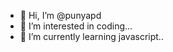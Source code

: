 - 👋 Hi, I’m @punyapd
- 👀 I’m interested in coding...
- 🌱 I’m currently learning javascript..


<!---
punyapd/punyapd is a ✨ special ✨ repository because its `README.md` (this file) appears on your GitHub profile.
You can click the Preview link to take a look at your changes.
--->
